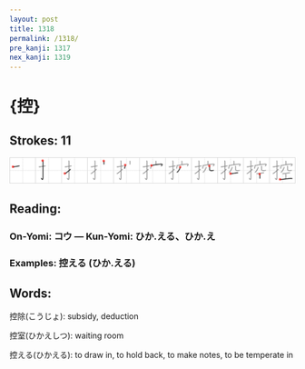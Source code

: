 ```yaml
---
layout: post
title: 1318
permalink: /1318/
pre_kanji: 1317
nex_kanji: 1319
---
```


# {控}

## Strokes: 11

<div class="stroke"><img src="../images/E68EA7.png" /></div>

## Reading:

### On-Yomi: コウ &mdash; Kun-Yomi: ひか.える、ひか.え

### Examples: 控える (ひか.える)

## Words:

控除(こうじょ): subsidy, deduction

控室(ひかえしつ): waiting room

控える(ひかえる): to draw in, to hold back, to make notes, to be temperate in
